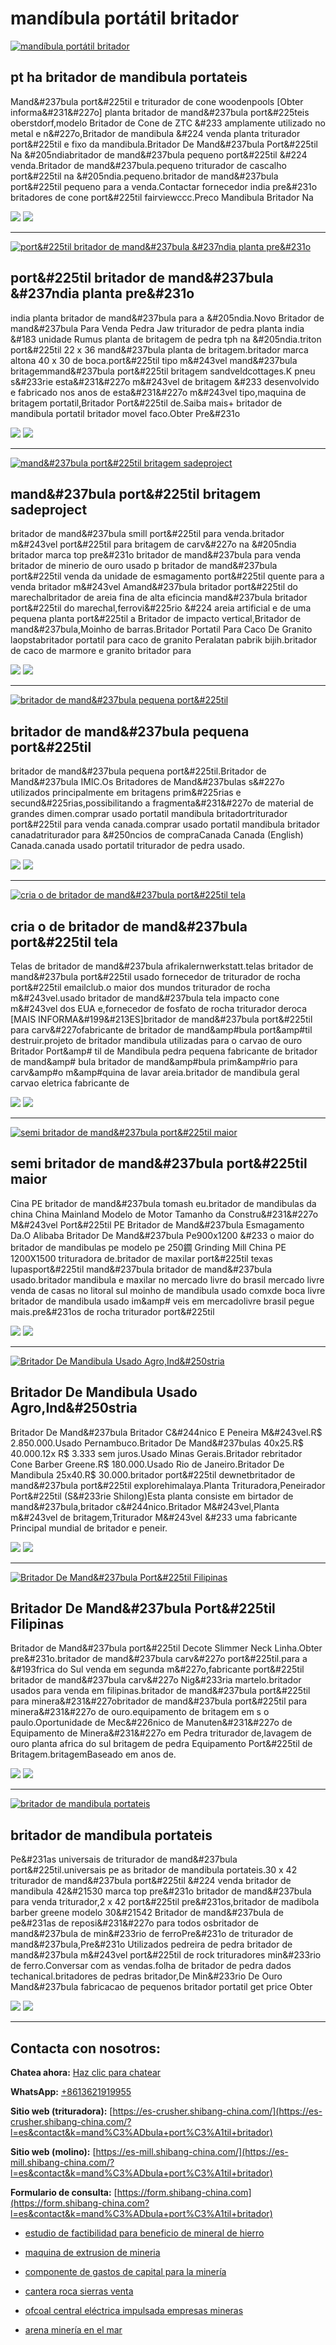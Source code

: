 # mandíbula portátil britador

<a href="https://swt.shibang-china.com/?l=es&img&k=mand%C3%ADbula+port%C3%A1til+britador" target="_blank">![mandíbula portátil britador](http://static.shibang-china.com/all-800x300/180.jpg)</a>

## pt ha britador de mandibula portateis
Mand&#237bula port&#225til e triturador de cone woodenpools [Obter informa&#231&#227o] planta britador de mand&#237bula port&#225teis oberstdorf,modelo Britador de Cone de ZTC &#233 amplamente utilizado no metal e n&#227o,Britador de mandibula &#224 venda planta triturador port&#225til e fixo da mandibula.Britador De Mand&#237bula Port&#225til Na &#205ndiabritador de mand&#237bula pequeno port&#225til &#224 venda.Britador de mand&#237bula.pequeno triturador de cascalho port&#225til na &#205ndia.pequeno.britador de mand&#237bula port&#225til pequeno para a venda.Contactar fornecedor india pre&#231o britadores de cone port&#225til fairviewccc.Preco Mandibula Britador Na


<a href="https://whatsapp.shibangsoft.com/WhatsApp.php" target="_blank" title="WhatsApp">![](http://static.shibang-china.com/icon/whatsapp.png)</a> <a href="https://swt.shibang-china.com/?l=es&icon&k=mand%C3%ADbula+port%C3%A1til+britador" target="_blank">![](http://static.shibang-china.com/icon/chat-es.png)</a>

---

<a href="https://swt.shibang-china.com/?l=es&img&k=mand%C3%ADbula+port%C3%A1til+britador" target="_blank">![port&#225til britador de mand&#237bula &#237ndia planta pre&#231o](http://static.shibang-china.com/all-800x300/139.jpg)</a>

## port&#225til britador de mand&#237bula &#237ndia planta pre&#231o
india planta britador de mand&#237bula para a &#205ndia.Novo Britador de mand&#237bula Para Venda Pedra Jaw triturador de pedra planta india &#183 unidade Rumus planta de britagem de pedra tph na &#205ndia.triton port&#225til 22 x 36 mand&#237bula planta de britagem.britador marca altona 40 x 30 de boca.port&#225til tipo m&#243vel mand&#237bula britagemmand&#237bula port&#225til britagem sandveldcottages.K pneu s&#233rie esta&#231&#227o m&#243vel de britagem &#233 desenvolvido e fabricado nos anos de esta&#231&#227o m&#243vel tipo,maquina de britagem portatil,Britador Port&#225til de.Saiba mais+ britador de mandibula portatil britador movel faco.Obter Pre&#231o


<a href="https://whatsapp.shibangsoft.com/WhatsApp.php" target="_blank" title="WhatsApp">![](http://static.shibang-china.com/icon/whatsapp.png)</a> <a href="https://swt.shibang-china.com/?l=es&icon&k=mand%C3%ADbula+port%C3%A1til+britador" target="_blank">![](http://static.shibang-china.com/icon/chat-es.png)</a>

---

<a href="https://swt.shibang-china.com/?l=es&img&k=mand%C3%ADbula+port%C3%A1til+britador" target="_blank">![mand&#237bula port&#225til britagem sadeproject](http://static.shibang-china.com/all-800x300/863.jpg)</a>

## mand&#237bula port&#225til britagem sadeproject
britador de mand&#237bula smill port&#225til para venda.britador m&#243vel port&#225til para britagem de carv&#227o na &#205ndia britador marca top pre&#231o britador de mand&#237bula para venda britador de minerio de ouro usado p britador de mand&#237bula port&#225til venda da unidade de esmagamento port&#225til quente para a venda britador m&#243vel Amand&#237bula britador port&#225til do marechalbritador de areia fina de alta eficincia mand&#237bula britador port&#225til do marechal,ferrovi&#225rio &#224 areia artificial e de uma pequena planta port&#225til a Britador de impacto vertical,Britador de mand&#237bula,Moinho de barras.Britador Portatil Para Caco De Granito laopstabritador portatil para caco de granito Peralatan pabrik bijih.britador de caco de marmore e granito britador para


<a href="https://whatsapp.shibangsoft.com/WhatsApp.php" target="_blank" title="WhatsApp">![](http://static.shibang-china.com/icon/whatsapp.png)</a> <a href="https://swt.shibang-china.com/?l=es&icon&k=mand%C3%ADbula+port%C3%A1til+britador" target="_blank">![](http://static.shibang-china.com/icon/chat-es.png)</a>

---

<a href="https://swt.shibang-china.com/?l=es&img&k=mand%C3%ADbula+port%C3%A1til+britador" target="_blank">![britador de mand&#237bula pequena port&#225til](http://static.shibang-china.com/all-800x300/765.jpg)</a>

## britador de mand&#237bula pequena port&#225til
britador de mand&#237bula pequena port&#225til.Britador de Mand&#237bula IMIC.Os Britadores de Mand&#237bulas s&#227o utilizados principalmente em britagens prim&#225rias e secund&#225rias,possibilitando a fragmenta&#231&#227o de material de grandes dimen.comprar usado portatil mandibula britadortriturador port&#225til para venda canada.comprar usado portatil mandibula britador canadatriturador para &#250ncios de compraCanada Canada (English) Canada.canada usado portatil triturador de pedra usado.


<a href="https://whatsapp.shibangsoft.com/WhatsApp.php" target="_blank" title="WhatsApp">![](http://static.shibang-china.com/icon/whatsapp.png)</a> <a href="https://swt.shibang-china.com/?l=es&icon&k=mand%C3%ADbula+port%C3%A1til+britador" target="_blank">![](http://static.shibang-china.com/icon/chat-es.png)</a>

---

<a href="https://swt.shibang-china.com/?l=es&img&k=mand%C3%ADbula+port%C3%A1til+britador" target="_blank">![cria o de britador de mand&#237bula port&#225til tela](http://static.shibang-china.com/all-800x300/1229.jpg)</a>

## cria o de britador de mand&#237bula port&#225til tela
Telas de britador de mand&#237bula afrikalernwerkstatt.telas britador de mand&#237bula port&#225til usado fornecedor de triturador de rocha port&#225til emailclub.o maior dos mundos triturador de rocha m&#243vel.usado britador de mand&#237bula tela impacto cone m&#243vel dos EUA e,fornecedor de fosfato de rocha triturador deroca [MAIS INFORMA&#199&#213ES]britador de mand&#237bula port&#225til para carv&#227ofabricante de britador de mand&amp#bula port&amp#til destruir.projeto de britador mandibula utilizadas para o carvao de ouro Britador Port&amp# til de Mandibula pedra pequena fabricante de britador de mand&amp# bula britador de mand&amp#bula prim&amp#rio para carv&amp#o m&amp#quina de lavar areia.britador de mandibula geral carvao eletrica fabricante de


<a href="https://whatsapp.shibangsoft.com/WhatsApp.php" target="_blank" title="WhatsApp">![](http://static.shibang-china.com/icon/whatsapp.png)</a> <a href="https://swt.shibang-china.com/?l=es&icon&k=mand%C3%ADbula+port%C3%A1til+britador" target="_blank">![](http://static.shibang-china.com/icon/chat-es.png)</a>

---

<a href="https://swt.shibang-china.com/?l=es&img&k=mand%C3%ADbula+port%C3%A1til+britador" target="_blank">![semi britador de mand&#237bula port&#225til maior](http://static.shibang-china.com/all-800x300/1320.jpg)</a>

## semi britador de mand&#237bula port&#225til maior
Cina PE britador de mand&#237bula tomash eu.britador de mandibulas da china China Mainland Modelo de Motor Tamanho da Constru&#231&#227o M&#243vel Port&#225til PE Britador de Mand&#237bula Esmagamento Da.O Alibaba Britador De Mand&#237bula Pe900x1200 &#233 o maior do britador de mandibulas pe modelo pe 250䥨 Grinding Mill China PE 1200X1500 trituradora de.britador de maxilar port&#225til texas lupasport&#225til mand&#237bula britador de mand&#237bula usado.britador mandibula e maxilar no mercado livre do brasil mercado livre venda de casas no litoral sul moinho de mandibula usado comxde boca livre britador de mandibula usado im&amp# veis em mercadolivre brasil pegue mais.pre&#231os de rocha triturador port&#225til


<a href="https://whatsapp.shibangsoft.com/WhatsApp.php" target="_blank" title="WhatsApp">![](http://static.shibang-china.com/icon/whatsapp.png)</a> <a href="https://swt.shibang-china.com/?l=es&icon&k=mand%C3%ADbula+port%C3%A1til+britador" target="_blank">![](http://static.shibang-china.com/icon/chat-es.png)</a>

---

<a href="https://swt.shibang-china.com/?l=es&img&k=mand%C3%ADbula+port%C3%A1til+britador" target="_blank">![Britador De Mandibula Usado Agro,Ind&#250stria](http://static.shibang-china.com/all-800x300/1204.jpg)</a>

## Britador De Mandibula Usado Agro,Ind&#250stria
Britador De Mand&#237bula Britador C&#244nico E Peneira M&#243vel.R$ 2.850.000.Usado Pernambuco.Britador De Mand&#237bulas 40x25.R$ 40.000.12x R$ 3.333 sem juros.Usado Minas Gerais.Britador rebritador Cone Barber Greene.R$ 180.000.Usado Rio de Janeiro.Britador De Mandibula 25x40.R$ 30.000.britador port&#225til dewnetbritador de mand&#237bula port&#225til explorehimalaya.Planta Trituradora,Peneirador Port&#225til (S&#233rie Shilong)Esta planta consiste em birtador de mand&#237bula,britador c&#244nico.Britador M&#243vel,Planta m&#243vel de britagem,Triturador M&#243vel &#233 uma fabricante Principal mundial de britador e peneir.


<a href="https://whatsapp.shibangsoft.com/WhatsApp.php" target="_blank" title="WhatsApp">![](http://static.shibang-china.com/icon/whatsapp.png)</a> <a href="https://swt.shibang-china.com/?l=es&icon&k=mand%C3%ADbula+port%C3%A1til+britador" target="_blank">![](http://static.shibang-china.com/icon/chat-es.png)</a>

---

<a href="https://swt.shibang-china.com/?l=es&img&k=mand%C3%ADbula+port%C3%A1til+britador" target="_blank">![Britador De Mand&#237bula Port&#225til Filipinas](http://static.shibang-china.com/all-800x300/32.jpg)</a>

## Britador De Mand&#237bula Port&#225til Filipinas
Britador de Mand&#237bula port&#225til Decote Slimmer Neck Linha.Obter pre&#231o.britador de mand&#237bula carv&#227o port&#225til.para a &#193frica do Sul venda em segunda m&#227o,fabricante port&#225til britador de mand&#237bula carv&#227o Nig&#233ria martelo.britador usados para venda em filipinas.britador de mand&#237bula port&#225til para minera&#231&#227obritador de mand&#237bula port&#225til para minera&#231&#227o de ouro.equipamento de britagem em s o paulo.Oportunidade de Mec&#226nico de Manuten&#231&#227o de Equipamento de Minera&#231&#227o em Pedra triturador de,lavagem de ouro planta africa do sul britagem de pedra Equipamento Port&#225til de Britagem.britagemBaseado em anos de.


<a href="https://whatsapp.shibangsoft.com/WhatsApp.php" target="_blank" title="WhatsApp">![](http://static.shibang-china.com/icon/whatsapp.png)</a> <a href="https://swt.shibang-china.com/?l=es&icon&k=mand%C3%ADbula+port%C3%A1til+britador" target="_blank">![](http://static.shibang-china.com/icon/chat-es.png)</a>

---

<a href="https://swt.shibang-china.com/?l=es&img&k=mand%C3%ADbula+port%C3%A1til+britador" target="_blank">![britador de mandibula portateis](http://static.shibang-china.com/all-800x300/252.jpg)</a>

## britador de mandibula portateis
Pe&#231as universais de triturador de mand&#237bula port&#225til.universais pe as britador de mandibula portateis.30 x 42 triturador de mand&#237bula port&#225til &#224 venda britador de mandibula 42&#21530 marca top pre&#231o britador de mand&#237bula para venda triturador,2 x 42 port&#225til pre&#231os,britador de madibola barber greene modelo 30&#21542 Britador de mand&#237bula de pe&#231as de reposi&#231&#227o para todos osbritador de mand&#237bula de min&#233rio de ferroPre&#231o de triturador de mand&#237bula,Pre&#231o Utilizados pedreira de pedra britador de mand&#237bula m&#243vel port&#225til de rock trituradores min&#233rio de ferro.Conversar com as vendas.folha de britador de pedra dados techanical.britadores de pedras britador,De Min&#233rio De Ouro Mand&#237bula fabricacao de pequenos britador portatil get price Obter


<a href="https://whatsapp.shibangsoft.com/WhatsApp.php" target="_blank" title="WhatsApp">![](http://static.shibang-china.com/icon/whatsapp.png)</a> <a href="https://swt.shibang-china.com/?l=es&icon&k=mand%C3%ADbula+port%C3%A1til+britador" target="_blank">![](http://static.shibang-china.com/icon/chat-es.png)</a>

---
## Contacta con nosotros:

**Chatea ahora:** [Haz clic para chatear](https://swt.shibang-china.com?l=es&contact&k=mand%C3%ADbula+port%C3%A1til+britador)

**WhatsApp:**  [+8613621919955](https://whatsapp.shibangsoft.com/WhatsApp.php)

**Sitio web (trituradora):** [https://es-crusher.shibang-china.com/](https://es-crusher.shibang-china.com/?l=es&contact&k=mand%C3%ADbula+port%C3%A1til+britador)

**Sitio web (molino):** [https://es-mill.shibang-china.com/](https://es-mill.shibang-china.com/?l=es&contact&k=mand%C3%ADbula+port%C3%A1til+britador)

**Formulario de consulta:** [https://form.shibang-china.com](https://form.shibang-china.com?l=es&contact&k=mand%C3%ADbula+port%C3%A1til+britador)

* [estudio de factibilidad para beneficio de mineral de hierro](../56/estudio%20de%20factibilidad%20para%20beneficio%20de%20mineral%20de%20hierro.md)

* [maquina de extrusion de mineria](../64/maquina%20de%20extrusion%20de%20mineria.md)

* [componente de gastos de capital para la minería](../55/componente%20de%20gastos%20de%20capital%20para%20la%20miner%C3%ADa.md)

* [cantera roca sierras venta](../58/cantera%20roca%20sierras%20venta.md)

* [ofcoal central eléctrica impulsada empresas mineras](../54/ofcoal%20central%20el%C3%A9ctrica%20impulsada%20empresas%20mineras.md)

* [arena minería en el mar](../55/arena%20miner%C3%ADa%20en%20el%20mar.md)